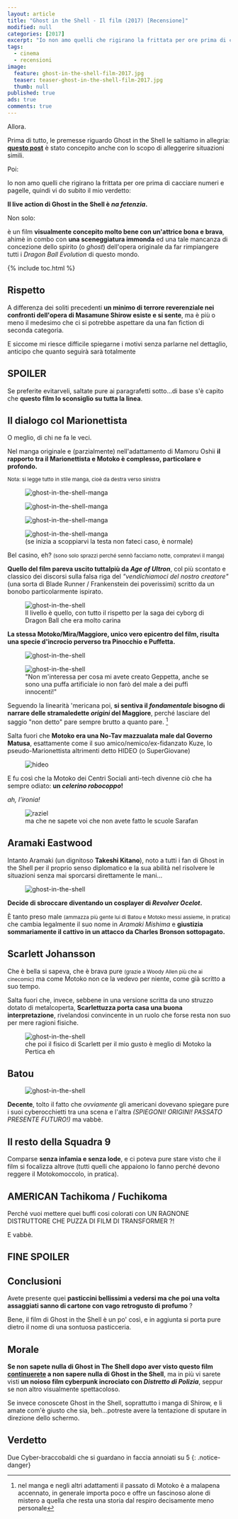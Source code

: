 ```yaml
---
layout: article
title: "Ghost in the Shell - Il film (2017) [Recensione]"
modified: null
categories: [2017]
excerpt: "Io non amo quelli che rigirano la frittata per ore prima di cacciare numeri e pagelle, quindi vi do subito il mio verdetto: Il live action di Ghost in the Shell è na fetenzia..."
tags:
  - cinema
  - recensioni
image:
  feature: ghost-in-the-shell-film-2017.jpg
  teaser: teaser-ghost-in-the-shell-film-2017.jpg
  thumb: null
published: true
ads: true
comments: true
---
```


Allora.

Prima di tutto, le premesse riguardo Ghost in the Shell le saltiamo in allegria: [**questo post**](http://xabacadabra.com/2016/ghost-in-the-shell/) è stato concepito anche con lo scopo di alleggerire situazioni simili.

Poi: 

Io non amo quelli che rigirano la frittata per ore prima di cacciare numeri e pagelle, quindi vi do subito il mio verdetto: 

**Il live action di Ghost in the Shell è _na fetenzia_.** 

Non solo: 

è un film **visualmente concepito molto bene con un'attrice bona e brava**, ahimè in combo con **una sceneggiatura immonda** ed una tale mancanza di concezione dello spirito (o _ghost_) dell'opera originale da far rimpiangere tutti i _Dragon Ball Evolution_ di questo mondo.

{% include toc.html %}

## Rispetto

A differenza dei soliti precedenti **un minimo di terrore reverenziale nei confronti dell'opera di Masamune Shirow esiste e si sente**, ma è più o meno il medesimo che ci si potrebbe aspettare da una fan fiction di seconda categoria.

E siccome mi riesce difficile spiegarne i motivi senza parlarne nel dettaglio, anticipo che quanto seguirà sarà totalmente

## SPOILER

Se preferite evitarveli, saltate pure ai paragrafetti sotto...di base s'è capito che **questo film lo sconsiglio su tutta la linea**.

## Il dialogo col Marionettista 

O meglio, di chi ne fa le veci. 

Nel manga originale e (parzialmente) nell'adattamento di Mamoru Oshii **il rapporto tra il Marionettista e Motoko è complesso, particolare e profondo.**

<small>Nota: si legge tutto in stile manga, cioè da destra verso sinistra</small>

<figure>
	<img src="/gallery/ghost-in-the-shell/ghost-in-the-shell-1.jpg" alt='ghost-in-the-shell-manga'>
</figure>

<figure>
	<img src="/gallery/ghost-in-the-shell/ghost-in-the-shell-2.jpg" alt='ghost-in-the-shell-manga'>
</figure>

<figure>
	<img src="/gallery/ghost-in-the-shell/ghost-in-the-shell-3.jpg" alt='ghost-in-the-shell-manga'>
</figure>

<figure>
	<img src="/gallery/ghost-in-the-shell/ghost-in-the-shell-4.jpg" alt='ghost-in-the-shell-manga'>
<figcaption>(se inizia a scoppiarvi la testa non fateci caso, è normale)</figcaption>
</figure>

Bel casino, eh? <small>(sono solo sprazzi perché sennò facciamo notte, compratevi il manga)</small>

**Quello del film pareva uscito tuttalpiù da _Age of Ultron_**, col più scontato e classico dei discorsi sulla falsa riga del _"vendichiamoci del nostro creatore"_ (una sorta di Blade Runner / Frankenstein dei poverissimi) scritto da un bonobo particolarmente ispirato.

<figure>
	<img src="/gallery/ghost-in-the-shell/c17-c18.jpg" alt='ghost-in-the-shell'>
<figcaption>Il livello è quello, con tutto il rispetto per la saga dei cyborg di Dragon Ball che era molto carina</figcaption>
</figure>

**La stessa Motoko/Mira/Maggiore, unico vero epicentro del film, risulta una specie d'incrocio perverso tra Pinocchio e Puffetta.**

<figure>
	<img src="/gallery/ghost-in-the-shell/puffetta.jpg" alt='ghost-in-the-shell'>
</figure>

<figure>
	<img src="/gallery/ghost-in-the-shell/geppetta.jpg" alt='ghost-in-the-shell'>
<figcaption>"Non m'interessa per cosa mi avete creato Geppetta, anche se sono una puffa artificiale io non farò del male a dei puffi innocenti!"</figcaption>
</figure>

Seguendo la linearità 'mericana poi, **si sentiva il _fondamentale_ bisogno di narrare delle stramaledette _origini_ del Maggiore**, perché lasciare del saggio "non detto" pare sempre brutto a quanto pare. [^passato]

[^passato]: nel manga e negli altri adattamenti il passato di Motoko è a malapena accennato, in generale importa poco e offre un fascinoso alone di mistero a quella che resta una storia dal respiro decisamente meno personale

Salta fuori che **Motoko era una No-Tav mazzualata male dal Governo Matusa**, esattamente come il suo amico/nemico/ex-fidanzato Kuze, lo pseudo-Marionettista altrimenti detto HIDEO (o SuperGiovane)

<figure>
	<img src="http://static2.fjcdn.com/comments/I+was+scared+of+all+system+start+up+screensfor+some+reason+_49e55a9eb9d4364ae3568f72a694dc75.jpg" alt='hideo'>
</figure>

E fu così che la Motoko dei Centri Sociali anti-tech divenne ciò che ha sempre odiato: **un _celerino robocoppo_!** 

_ah, l'ironia!_

<figure>
	<img src="https://static.giantbomb.com/uploads/scale_small/0/3661/402647-raziel_poster.jpg" alt='raziel'>
	<figcaption>ma che ne sapete voi che non avete fatto le scuole Sarafan </figcaption>
</figure>

## Aramaki Eastwood 

Intanto Aramaki (un dignitoso **Takeshi Kitano**), noto a tutti i fan di Ghost in the Shell per il proprio senso diplomatico e la sua abilità nel risolvere le situazioni senza mai sporcarsi direttamente le mani...

<figure>
	<img src="/gallery/ghost-in-the-shell/aramaki.jpg" alt='ghost-in-the-shell'>
</figure>

**Decide di sbroccare diventando un cosplayer di _Revolver Ocelot_.**

È tanto preso male <small>(ammazza più gente lui di Batou e Motoko messi assieme, in pratica)</small> che cambia legalmente il suo nome in _Aramaki Mishima_ e **giustizia sommariamente il cattivo in un attacco da Charles Bronson sottopagato.**

## Scarlett Johansson

Che è bella si sapeva, che è brava pure <small>(grazie a Woody Allen più che ai cinecomic)</small> ma come Motoko non ce la vedevo per niente, come già scritto a suo tempo.

Salta fuori che, invece, sebbene in una versione scritta da uno struzzo dotato di metalcoperta, **Scarlettuzza porta casa una buona interpretazione**, rivelandosi convincente in un ruolo che forse resta non suo per mere ragioni fisiche.

<figure>
	<img src="/gallery/ghost-in-the-shell/scarlett-johansson.jpg" alt='ghost-in-the-shell'>
	<figcaption>che poi il fisico di Scarlett per il mio gusto è meglio di Motoko la Pertica eh</figcaption>
</figure>

## Batou 

<figure>
	<img src="/gallery/ghost-in-the-shell/batou.jpg" alt='ghost-in-the-shell'>
</figure>

**Decente**, tolto il fatto che _ovviamente_ gli americani dovevano spiegare pure i suoi cyberocchietti tra una scena e l'altra _(SPIEGONI! ORIGINI! PASSATO PRESENTE FUTURO!)_ ma vabbè. 

## Il resto della Squadra 9 

Comparse **senza infamia e senza lode**, e ci poteva pure stare visto che il film si focalizza altrove (tutti quelli che appaiono lo fanno perché devono reggere il Motokomoccolo, in pratica). 

## AMERICAN Tachikoma / Fuchikoma 

Perché vuoi mettere quei buffi cosi colorati con UN RAGNONE DISTRUTTORE CHE PUZZA DI FILM DI TRANSFORMER ?!

E vabbè.

## FINE SPOILER

## Conclusioni 

Avete presente quei **pasticcini bellissimi a vedersi ma che poi una volta assaggiati sanno di cartone con vago retrogusto di profumo** ?

Bene, il film di Ghost in the Shell è un po' così, e in aggiunta si porta pure dietro il nome di una sontuosa pasticceria.

## Morale 

**Se non sapete nulla di Ghost in The Shell dopo aver visto questo film <u>continuerete</u> a non sapere nulla di Ghost in the Shell**, ma in più vi sarete visti **un noioso film cyberpunk incrociato con _Distretto di Polizia_**, seppur se non altro visualmente spettacoloso. 

Se invece conoscete Ghost in the Shell, soprattutto i manga di Shirow, e li amate com'è giusto che sia, beh...potreste avere la tentazione di sputare in direzione dello schermo.

## Verdetto

Due Cyber-braccobaldi che si guardano in faccia annoiati su 5
{: .notice-danger}

<script type="application/ld+json">
{
  "@context":"http://schema.org",
  "@type":"Movie",
  "name":"ghost-in-the-shell",
  "director": "Rupert Sanders",
  "publisher" : "Universal",
  "review": {
    "@type": "Review",
    "reviewRating": {
      "@type": "Rating",
      "ratingValue": "2"
    },
    "name": "Ghost in the Shell",
    "author": {
      "@type": "Person",
      "name": "Andrea Xab Corinti",
    "image": "http://xabacadabra.com/andrea-corinti/images/avatar.jpg",
   },
   "mainEntityOfPage": {
         "@type": "WebPage",
         "@id": "http://xabacadabra.com/2017/ghost-in-the-shell-film-2017-recensione/" 
       },
   "datePublished": "2017-4-1",
   "dateCreated" : "2017-4-1",
   "dateModified" : "2017-4-1",
   "headline" : "Ghost in the Shell - Il film (2017) [Recensione]",
   "reviewBody": "Semplicemente quello che ho scritto in cima: un bel film. Anzi, Un GRAN bel film nella sua prima parte, un filmetto un po' così  nelle battute finali, specie considerando il loro peso narrativo."
  }
}
</script> 